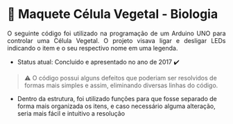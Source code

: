 # :microscope: Maquete Célula Vegetal - Biologia

<p align="justify"> 
  O seguinte código foi utilizado na programação de um Arduino UNO para controlar uma Célula Vegetal. O projeto visava ligar e desligar LEDs indicando o item e o seu respectivo nome em uma legenda.
</p>

* Status atual: Concluido e apresentado no ano de 2017 :heavy_check_mark:

> :warning: O código possui alguns defeitos que poderiam ser resolvidos de formas mais simples e assim, eliminando diversas linhas do código.
  - Dentro da estrutura, foi utilizado funções para que fosse separado de forma mais organizada os itens, e caso necessário alguma alteração, seria mais fácil e intuitivo a resolução
